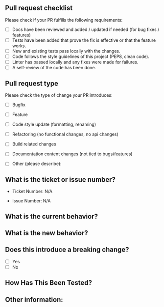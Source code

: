## Pull request checklist

Please check if your PR fulfills the following requirements:
- [ ] Docs have been reviewed and added / updated if needed (for bug fixes / features)
- [ ] Tests have been added that prove the fix is effective or that the feature works.
- [ ] New and existing tests pass locally with the changes.
- [ ] Code follows the style guidelines of this project (PEP8, clean code).
- [ ] Linter has passed locally and any fixes were made for failures.
- [ ] A self-review of the code has been done.

## Pull request type

<!-- Please try to limit your pull request to one type, submit multiple pull requests if needed. -->

Please check the type of change your PR introduces:
- [ ] Bugfix
- [ ] Feature
- [ ] Code style update (formatting, renaming)
- [ ] Refactoring (no functional changes, no api changes)
- [ ] Build related changes
- [ ] Documentation content changes (not tied to bugs/features)
- [ ] Other (please describe):


## What is the ticket or issue number?
<!-- Please link to a jira ticket or relevant issue. -->

- Ticket Number: N/A

- Issue Number: N/A

## What is the current behavior?
<!-- Please describe the current behavior that you are modifying. -->

## What is the new behavior?
<!-- Please describe the behavior or changes that are being added by this PR. -->

## Does this introduce a breaking change?

- [ ] Yes
- [ ] No

<!-- If this introduces a breaking change, please describe the impact and migration path for existing applications below. -->

## How Has This Been Tested?

<!-- Please describe the tests that you ran to verify your changes. Provide instructions so we can reproduce. Please also list any relevant details for your test configuration -->

## Other information:

<!-- Any other information that is important to this PR such as screenshots of how the component looks before and after the change. -->
